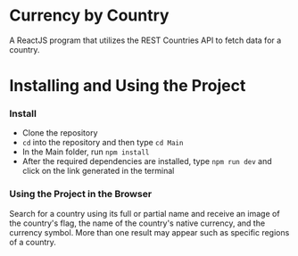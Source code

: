 # Currency by Country
A ReactJS program that utilizes the REST Countries API to fetch data for a country.

# Installing and Using the Project
### Install
* Clone the repository
* ```cd``` into the repository and then type ```cd Main```
* In the Main folder, run ```npm install```
* After the required dependencies are installed, type ```npm run dev``` and click on the link generated in the terminal

### Using the Project in the Browser
Search for a country using its full or partial name and receive an image of the country's flag, the name of the country's native currency, and the currency symbol. More than one result may appear such as specific regions of a country.
